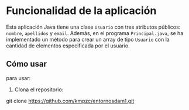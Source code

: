 # Funcionalidad de la aplicación

Esta aplicación Java tiene una clase `Usuario` con tres atributos públicos: `nombre`, `apellidos` y `email`. Además, en el programa `Principal.java`, se ha implementado un método para crear un array de tipo `Usuario` con la cantidad de elementos especificada por el usuario.

## Cómo usar

para usar:

1. Clona el repositorio:

git clone https://github.com/kmpzc/entornosdam1.git
